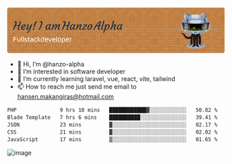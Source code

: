 ![Header](./github-header-image.png)

- 👋 Hi, I’m @hanzo-alpha
- 👀 I’m interested in software developer
- 🌱 I’m currently learning laravel, vue, react, vite, tailwind
- 📫 How to reach me just send me email to hansen.makangiras@hotmail.com 

<!---
hanzo-alpha/hanzo-alpha is a ✨ special ✨ repository because its `README.md` (this file) appears on your GitHub profile.
You can click the Preview link to take a look at your changes.
--->

<!--START_SECTION:waka-->

```txt
PHP              9 hrs 10 mins   ████████████▓░░░░░░░░░░░░   50.82 %
Blade Template   7 hrs 6 mins    ██████████░░░░░░░░░░░░░░░   39.41 %
JSON             23 mins         ▓░░░░░░░░░░░░░░░░░░░░░░░░   02.17 %
CSS              21 mins         ▓░░░░░░░░░░░░░░░░░░░░░░░░   02.02 %
JavaScript       17 mins         ▒░░░░░░░░░░░░░░░░░░░░░░░░   01.65 %
```

<!--END_SECTION:waka-->

![image](https://github.com/hanzo-alpha/hanzo-alpha/assets/111342797/c4bd2977-6123-4017-8652-6e166259b484)

